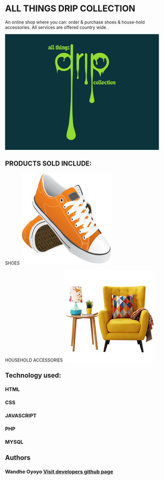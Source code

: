 # ALL THINGS DRIP COLLECTION
An online shop where you can:
    order & purchase shoes & house-hold accessories.
All services are offered country wide.


<img src = "post.jpeg">

## PRODUCTS SOLD INCLUDE:
SHOES
<img src = "shoes.png" width="300px" height="300px">

HOUSEHOLD ACCESSORIES
<img src = "household.png" width="300px" height="300px"> 

## Technology used:

### HTML
### CSS
### JAVASCRIPT
### PHP
### MYSQL
## Authors
### Wandhe Oyoyo <a href = "https://github.com/toitek">Visit developers github page</a>
